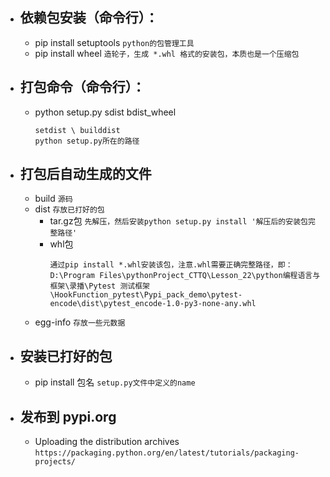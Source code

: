 - 依赖包安装（命令行）：
  -
    - pip install setuptools  ```python的包管理工具```
    - pip install wheel  ```造轮子，生成 *.whl 格式的安装包，本质也是一个压缩包```
    
- 打包命令（命令行）：
  - 
    - python setup.py sdist bdist_wheel  
      ```
      setdist \ builddist
      python setup.py所在的路径
      ```
- 打包后自动生成的文件
  -
  - build   ```源码```
  - dist  ```存放已打好的包 ```
    - tar.gz包 ```先解压，然后安装python setup.py install '解压后的安装包完整路径'```
    - whl包  
      ```
      通过pip install *.whl安装该包，注意.whl需要正确完整路径，即：
      D:\Program Files\pythonProject_CTTQ\Lesson_22\python编程语言与框架\录播\Pytest 测试框架\HookFunction_pytest\Pypi_pack_demo\pytest-encode\dist\pytest_encode-1.0-py3-none-any.whl
      ```
  - egg-info  ```存放一些元数据```
  
- 安装已打好的包
  -
  - pip install 包名  ```setup.py文件中定义的name```
  
- 发布到 pypi.org
  -
  - Uploading the distribution archives ```https://packaging.python.org/en/latest/tutorials/packaging-projects/```
  